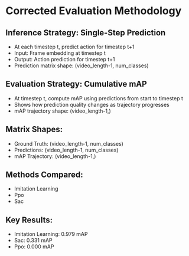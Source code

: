 
# Corrected Evaluation Methodology

## Inference Strategy: Single-Step Prediction
- At each timestep t, predict action for timestep t+1
- Input: Frame embedding at timestep t
- Output: Action prediction for timestep t+1
- Prediction matrix shape: (video_length-1, num_classes)

## Evaluation Strategy: Cumulative mAP
- At timestep t, compute mAP using predictions from start to timestep t
- Shows how prediction quality changes as trajectory progresses
- mAP trajectory shape: (video_length-1,)

## Matrix Shapes:
- Ground Truth: (video_length-1, num_classes)
- Predictions: (video_length-1, num_classes)
- mAP Trajectory: (video_length-1,)

## Methods Compared:
- Imitation Learning
- Ppo
- Sac

## Key Results:
- Imitation Learning: 0.979 mAP
- Sac: 0.331 mAP
- Ppo: 0.000 mAP

